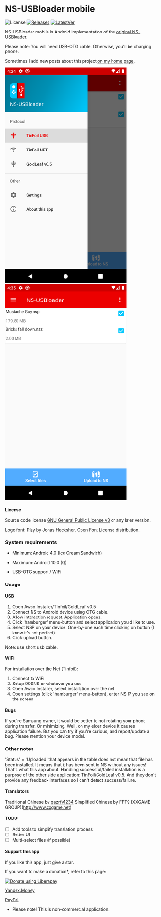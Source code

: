 # NS-USBloader mobile

![License](https://img.shields.io/badge/License-GPLv3+-blue.svg) [![Releases](https://img.shields.io/github/downloads/developersu/ns-usbloader-mobile/total.svg)]() [![LatestVer](https://img.shields.io/github/release/developersu/ns-usbloader-mobile.svg)]()

NS-USBloader mobile is Android implementation of the [original NS-USBloader](https://github.com/developersu/ns-usbloader). 

Please note: You will need USB-OTG cable. Otherwise, you'll be charging phone.

Sometimes I add new posts about this project [on my home page](https://developersu.blogspot.com/search/label/NS-USBloader).

<img src="fastlane/metadata/android/en-US/phoneScreenshots/Screenshot_1.png" alt="screenshot-1" width="400"/>  <img src="fastlane/metadata/android/en-US/phoneScreenshots/Screenshot_2.png" alt="screenshot-2" width="400"/>

#### License

Source code license [GNU General Public License v3](https://github.com/developersu/ns-usbloader-mobile/blob/master/LICENSE) or any later version.

Logo font: [Play](https://fonts.google.com/specimen/Play) by Jonas Hecksher. Open Font License distribution.


### System requirements

* Minimum: Android 4.0 (Ice Cream Sandwich)

* Maximum: Android 10.0 (Q)

* USB-OTG support / WiFi

### Usage

#### USB

1. Open Awoo Installer/Tinfoil/GoldLeaf v0.5
2. Connect NS to Android device using OTG cable.
3. Allow interaction request. Application opens.
4. Click 'hamburger' menu-button and select application you'd like to use.
5. Select NSP on your device. One-by-one each time clicking on button (I know it's not perfect)
6. Click upload button.

Note: use short usb cable.

#### WiFi

For installation over the Net (Tinfoil):
1. Connect to WiFi
2. Setup 90DNS or whatever you use
3. Open Awoo Installer, select installation over the net
4. Open settings (click 'hamburger' menu-button), enter NS IP you see on the screen

#### Bugs

If you're Samsung owner, it would be better to not rotating your phone during transfer. Or minimizing. Well, on my elder device it causes application failure. But you can try if you're curious, and report/update a bug. Please mention your device model. 

### Other notes

'Status' = 'Uploaded' that appears in the table does not mean that file has been installed. It means that it has been sent to NS without any issues! That's what this app about. 
Handling successful/failed installation is a purpose of the other side application: TinFoil/GoldLeaf v0.5. And they don't provide any feedback interfaces so I can't detect success/failure. 

#### Translators

Traditional Chinese by [qazrfv1234](https://github.com/qazrfv1234)
Simplified Chinese by FFT9 (XXGAME GROUP)(http://www.xxgame.net)
#### TODO:

- [ ] Add tools to simplify translation process
- [ ] Better UI
- [ ] Multi-select files (if possible)

#### Support this app

If you like this app, just give a star. 

If you want to make a donation*, refer to this page:

<a href="https://liberapay.com/developersu/donate"><img alt="Donate using Liberapay" src="https://liberapay.com/assets/widgets/donate.svg"></a>

[Yandex.Money](https://money.yandex.ru/to/410014301951665)

[PayPal](https://paypal.me/developersu)

* Please note! This is non-commercial application.